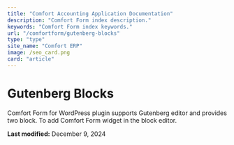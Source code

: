 ```yaml
---
title: "Comfort Accounting Application Documentation"
description: "Comfort Form index description."
keywords: "Comfort Form index keywords."
url: "/comfortform/gutenberg-blocks"
type: "type"
site_name: "Comfort ERP"
image: /seo_card.png
card: "article"
---
```

# Gutenberg Blocks

Comfort Form for WordPress plugin supports Gutenberg editor and provides two block. To add Comfort Form widget in the block editor.


**Last modified:** December 9, 2024